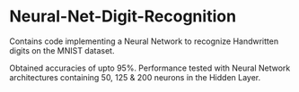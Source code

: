 # Neural-Net-Digit-Recognition

Contains code implementing a Neural Network to recognize Handwritten digits on the MNIST dataset.

Obtained accuracies of upto 95%. Performance tested with Neural Network architectures containing 50, 125 & 200 neurons in the Hidden Layer.
